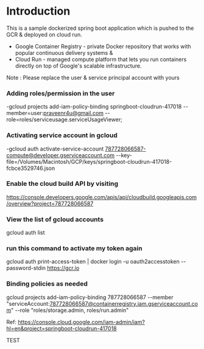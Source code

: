 # Introduction
This is a sample dockerized spring boot application which is pushed to the GCR & deployed on cloud run.
- Google Container Registry - private Docker repository that works with popular continuous delivery systems & 
- Cloud Run - managed compute platform that lets you run containers directly on top of Google's scalable infrastructure.

Note : Please replace the user & service principal account with yours

### Adding roles/permission in the user 
-gcloud projects add-iam-policy-binding springboot-cloudrun-417018 --member=user:praveenr4u@gmail.com --role=roles/serviceusage.serviceUsageViewer;

### Activating service account in gcloud
-gcloud auth activate-service-account 787728066587-compute@developer.gserviceaccount.com --key-file=/Volumes/Macintosh/GCP/keys/springboot-cloudrun-417018-fcbce3529746.json

### Enable the cloud build API by visiting
https://console.developers.google.com/apis/api/cloudbuild.googleapis.com/overview?project=787728066587

### View the list of gcloud accounts
gcloud auth list

### run this command to activate my token again
gcloud auth print-access-token | docker login -u oauth2accesstoken --password-stdin https://gcr.io

### Binding policies as needed
gcloud projects add-iam-policy-binding 787728066587 --member "serviceAccount:787728066587@containerregistry.iam.gserviceaccount.com" 
--role "roles/storage.admin, roles/run.admin"

Ref: https://console.cloud.google.com/iam-admin/iam?hl=en&project=springboot-cloudrun-417018

TEST


